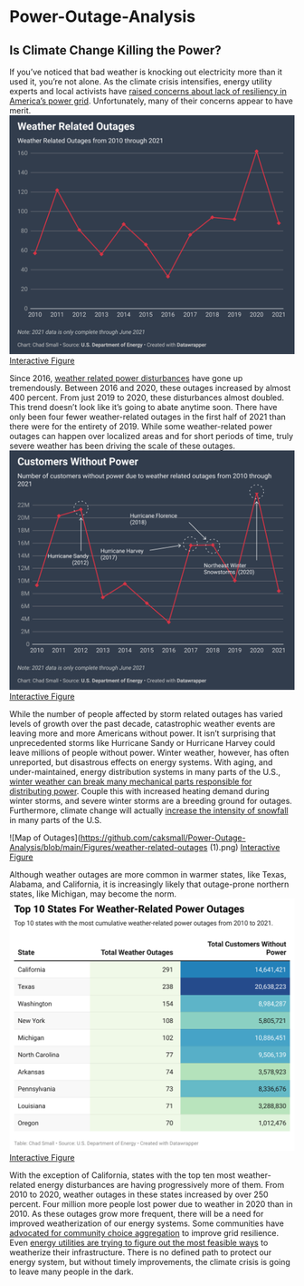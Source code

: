 # Power-Outage-Analysis
## Is Climate Change Killing the Power?
If you’ve noticed that bad weather is knocking out electricity more than it used it, you’re not alone. As the climate crisis intensifies, energy utility experts and local activists have [raised concerns about lack of resiliency in America’s power grid](https://www.theguardian.com/environment/2021/feb/19/power-outages-texas-california-climate-crisis). Unfortunately, many of their concerns appear to have merit.
![Weather Related Outages](https://github.com/caksmall/Power-Outage-Analysis/blob/main/Figures/weather-related-outages.png)
[Interactive Figure](https://datawrapper.dwcdn.net/pZg3l/1/)

Since 2016, [weather related power disturbances](https://www.oe.netl.doe.gov/OE417_annual_summary.aspx) have gone up tremendously. Between 2016 and 2020, these outages increased by almost 400 percent.  From just 2019 to 2020, these disturbances almost doubled. This trend doesn’t look like it’s going to abate anytime soon. There have only been four fewer weather-related outages in the first half of 2021 than there were for the entirety of 2019. While some weather-related power outages can happen over localized areas and for short periods of time, truly severe weather has been driving the scale of these outages.
![Customers Without Power](https://github.com/caksmall/Power-Outage-Analysis/blob/main/Figures/customers-without-power.png)
[Interactive Figure](https://datawrapper.dwcdn.net/izbss/1/)


While the number of people affected by storm related outages has varied levels of growth over the past decade, catastrophic weather events are leaving more and more Americans without power. It isn’t surprising that unprecedented storms like Hurricane Sandy or Hurricane Harvey could leave millions of people without power. Winter weather, however, has often unreported, but disastrous effects on energy systems. With aging, and under-maintained, energy distribution systems in many parts of the U.S., [winter weather can break many mechanical parts responsible for distributing power](https://www.nationalgeographic.com/environment/article/why-does-the-power-go-out-when-its-cold). Couple this with increased heating demand during winter storms, and severe winter storms are a breeding ground for outages. Furthermore, climate change will actually [increase the intensity of snowfall](https://www.climatecommunication.org/new/features/extreme-weather/winter-storms/) in many parts of the U.S.


![Map of Outages](https://github.com/caksmall/Power-Outage-Analysis/blob/main/Figures/weather-related-outages (1).png)
[Interactive Figure](https://datawrapper.dwcdn.net/lPHZU/1/)


Although weather outages are more common in warmer states, like Texas, Alabama, and California, it is increasingly likely that outage-prone northern states, like Michigan, may become the norm. 
![Top 10 Outages](https://github.com/caksmall/Power-Outage-Analysis/blob/main/Figures/J9U5R-top-10-states-for-weather-related-power-outages.png)
[Interactive Figure](https://datawrapper.dwcdn.net/J9U5R/1/)


With the exception of California, states with the top ten most weather-related energy disturbances are having progressively more of them. From 2010 to 2020, weather outages in these states increased by over 250 percent. Four million more people lost power due to weather in 2020 than in 2010.
As these outages grow more frequent, there will be a need for improved weatherization of our energy systems. Some communities have [advocated for community choice aggregation](https://nextcity.org/urbanist-news/entry/energy-aggregation-has-potential-transform-how-we-get-power-hurdles-remain) to improve grid resilience. Even [energy utilities are trying to figure out the most feasible ways](https://www.texastribune.org/2021/08/16/texas-electricity-grid-extreme-weather-preparation/) to weatherize their infrastructure. There is no defined path to protect our energy system, but without timely improvements, the climate crisis is going to leave many people in the dark.
